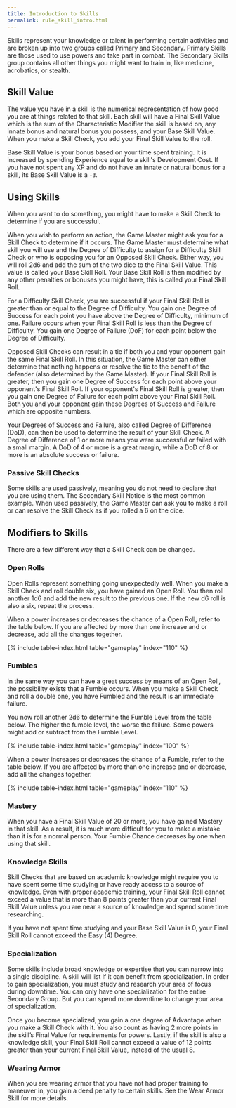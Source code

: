 ```yaml
---
title: Introduction to Skills
permalink: rule_skill_intro.html
---
```


Skills represent your knowledge or talent in performing certain activities and are broken up into two groups called Primary and Secondary. Primary Skills are those used to use powers and take part in combat. The Secondary Skills group contains all other things you might want to train in, like medicine, acrobatics, or stealth.

## Skill Value
The value you have in a skill is the numerical representation of how good you are at things related to that skill. Each skill will have a Final Skill Value which is the sum of the Characteristic Modifier the skill is based on, any innate bonus and natural bonus you possess, and your Base Skill Value. When you make a Skill Check, you add your Final Skill Value to the roll.

Base Skill Value is your bonus based on your time spent training. It is increased by spending Experience equal to a skill's Development Cost. If you have not spent any XP and do not have an innate or natural bonus for a skill, its Base Skill Value is a `-3`.

## Using Skills
When you want to do something, you might have to make a Skill Check to determine if you are successful. 

When you wish to perform an action, the Game Master might ask you for a Skill Check to determine if it occurs. The Game Master must determine what skill you will use and the Degree of Difficulty to assign for a Difficulty Skill Check or who is opposing you for an Opposed Skill Check. Either way, you will roll 2d6 and add the sum of the two dice to the Final Skill Value. This value is called your Base Skill Roll. Your Base Skill Roll is then modified by any other penalties or bonuses you might have, this is called your Final Skill Roll.

For a Difficulty Skill Check, you are successful if your Final Skill Roll is greater than or equal to the Degree of Difficulty. You gain one Degree of Success for each point you have above the Degree of Difficulty, minimum of one. Failure occurs when your Final Skill Roll is less than the Degree of Difficulty. You gain one Degree of Failure (DoF) for each point below the Degree of Difficulty.

Opposed Skill Checks can result in a tie if both you and your opponent gain the same Final Skill Roll. In this situation, the Game Master can either determine that nothing happens or resolve the tie to the benefit of the defender (also determined by the Game Master). If your Final Skill Roll is greater, then you gain one Degree of Success for each point above your opponent's Final Skill Roll. If your opponent's Final Skill Roll is greater, then you gain one Degree of Failure for each point above your Final Skill Roll. Both you and your opponent gain these Degrees of Success and Failure which are opposite numbers.

Your Degrees of Success and Failure, also called Degree of Difference (DoD), can then be used to determine the result of your Skill Check. A Degree of Difference of 1 or more means you were successful or failed with a small margin. A DoD of 4 or more is a great margin, while a DoD of 8 or more is an absolute success or failure.

### Passive Skill Checks
Some skills are used passively, meaning you do not need to declare that you are using them. The Secondary Skill Notice is the most common example. When used passively, the Game Master can ask you to make a roll or can resolve the Skill Check as if you rolled a 6 on the dice. 

## Modifiers to Skills
There are a few different way that a Skill Check can be changed.

### Open Rolls
Open Rolls represent something going unexpectedly well. When you make a Skill Check and roll double six, you have gained an Open Roll. You then roll another 1d6 and add the new result to the previous one. If the new d6 roll is also a six, repeat the process.

When a power increases or decreases the chance of a Open Roll, refer to the table below. If you are affected by more than one increase and or decrease, add all the changes together.

{% include table-index.html table="gameplay" index="110" %}

### Fumbles
In the same way you can have a great success by means of an Open Roll, the possibility exists that a Fumble occurs. When you make a Skill Check and roll a double one, you have Fumbled and the result is an immediate failure.

You now roll another 2d6 to determine the Fumble Level from the table below. The higher the fumble level, the worse the failure. Some powers might add or subtract from the Fumble Level.

{% include table-index.html table="gameplay" index="100" %}

When a power increases or decreases the chance of a Fumble, refer to the table below. If you are affected by more than one increase and or decrease, add all the changes together.

{% include table-index.html table="gameplay" index="110" %}

### Mastery
When you have a Final Skill Value of 20 or more, you have gained Mastery in that skill. As a result, it is much more difficult for you to make a mistake than it is for a normal person. Your Fumble Chance decreases by one when using that skill.

### Knowledge Skills
Skill Checks that are based on academic knowledge might require you to have spent some time studying or have ready access to a source of knowledge. Even with proper academic training, your Final Skill Roll cannot exceed a value that is more than 8 points greater than your current Final Skill Value unless you are near a source of knowledge and spend some time researching. 

If you have not spent time studying and your Base Skill Value is 0, your Final Skill Roll cannot exceed the Easy (4) Degree.

### Specialization
Some skills include broad knowledge or expertise that you can narrow into a single discipline. A skill will list if it can benefit from specialization. In order to gain specialization, you must study and research your area of focus during downtime. You can only have one specialization for the entire Secondary Group. But you can spend more downtime to change your area of specialization.

Once you become specialized, you gain a one degree of Advantage when you make a Skill Check with it. You also count as having 2 more points in the skill’s Final Value for requirements for powers. Lastly, if the skill is also a knowledge skill, your Final Skill Roll cannot exceed a value of 12 points greater than your current Final Skill Value, instead of the usual 8.

### Wearing Armor
When you are wearing armor that you have not had proper training to maneuver in, you gain a deed penalty to certain skills. See the Wear Armor Skill for more details.